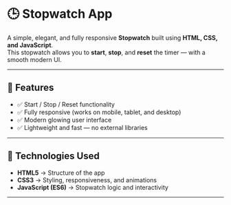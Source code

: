 # 🕒 Stopwatch App

A simple, elegant, and fully responsive **Stopwatch** built using **HTML, CSS, and JavaScript**.  
This stopwatch allows you to **start**, **stop**, and **reset** the timer — with a smooth modern UI.

---

## 🌟 Features
- ✅ Start / Stop / Reset functionality  
- ✅ Fully responsive (works on mobile, tablet, and desktop)  
- ✅ Modern glowing user interface  
- ✅ Lightweight and fast — no external libraries  

---

## 🧠 Technologies Used
- **HTML5** → Structure of the app  
- **CSS3** → Styling, responsiveness, and animations  
- **JavaScript (ES6)** → Stopwatch logic and interactivity  

---
